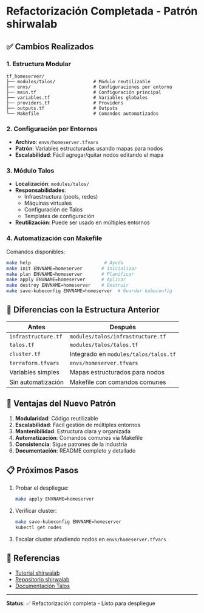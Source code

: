 # Refactorización Completada - Patrón shirwalab

## ✅ Cambios Realizados

### 1. **Estructura Modular**
```
tf_homeserver/
├── modules/talos/              # Módulo reutilizable
├── envs/                       # Configuraciones por entorno
├── main.tf                     # Configuración principal
├── variables.tf                # Variables globales
├── providers.tf                # Providers
├── outputs.tf                  # Outputs
└── Makefile                    # Comandos automatizados
```

### 2. **Configuración por Entornos**
- **Archivo**: `envs/homeserver.tfvars`
- **Patrón**: Variables estructuradas usando mapas para nodos
- **Escalabilidad**: Fácil agregar/quitar nodos editando el mapa

### 3. **Módulo Talos**
- **Localización**: `modules/talos/`
- **Responsabilidades**:
  - Infraestructura (pools, redes)
  - Máquinas virtuales
  - Configuración de Talos
  - Templates de configuración
- **Reutilización**: Puede ser usado en múltiples entornos

### 4. **Automatización con Makefile**
Comandos disponibles:
```bash
make help                           # Ayuda
make init ENVNAME=homeserver       # Inicializar
make plan ENVNAME=homeserver       # Planificar
make apply ENVNAME=homeserver      # Aplicar
make destroy ENVNAME=homeserver    # Destruir
make save-kubeconfig ENVNAME=homeserver  # Guardar kubeconfig
```

## 🔧 Diferencias con la Estructura Anterior

| **Antes** | **Después** |
|-----------|-------------|
| `infrastructure.tf` | `modules/talos/infrastructure.tf` |
| `talos.tf` | `modules/talos/talos.tf` |
| `cluster.tf` | Integrado en `modules/talos/talos.tf` |
| `terraform.tfvars` | `envs/homeserver.tfvars` |
| Variables simples | Mapas estructurados para nodos |
| Sin automatización | Makefile con comandos comunes |

## 🚀 Ventajas del Nuevo Patrón

1. **Modularidad**: Código reutilizable
2. **Escalabilidad**: Fácil gestión de múltiples entornos
3. **Mantenibilidad**: Estructura clara y organizada
4. **Automatización**: Comandos comunes via Makefile
5. **Consistencia**: Sigue patrones de la industria
6. **Documentación**: README completo y detallado

## 📋 Próximos Pasos

1. Probar el despliegue:
   ```bash
   make apply ENVNAME=homeserver
   ```

2. Verificar cluster:
   ```bash
   make save-kubeconfig ENVNAME=homeserver
   kubectl get nodes
   ```

3. Escalar cluster añadiendo nodos en `envs/homeserver.tfvars`

## 🔗 Referencias

- [Tutorial shirwalab](https://shirwalab.net/posts/kubernetes-homelab-part1/)
- [Repositorio shirwalab](https://github.com/shirwahersi/shirwalab-talos-infra)
- [Documentación Talos](https://www.talos.dev/docs/)

---
**Status**: ✅ Refactorización completa - Listo para despliegue
